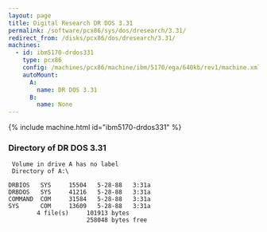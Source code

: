 ```yaml
---
layout: page
title: Digital Research DR DOS 3.31
permalink: /software/pcx86/sys/dos/dresearch/3.31/
redirect_from: /disks/pcx86/dos/dresearch/3.31/
machines:
  - id: ibm5170-drdos331
    type: pcx86
    config: /machines/pcx86/machine/ibm/5170/ega/640kb/rev1/machine.xml
    autoMount:
      A:
        name: DR DOS 3.31
      B:
        name: None
---
```


{% include machine.html id="ibm5170-drdos331" %}

### Directory of DR DOS 3.31

     Volume in drive A has no label
     Directory of A:\

    DRBIOS   SYS     15504   5-28-88   3:31a
    DRBDOS   SYS     41216   5-28-88   3:31a
    COMMAND  COM     31584   5-28-88   3:31a
    SYS      COM     13609   5-28-88   3:31a
            4 file(s)     101913 bytes
                          258048 bytes free
